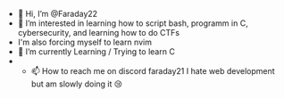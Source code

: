 - 👋 Hi, I’m @Faraday22
- 👀 I’m interested in learning how to script bash, programm in C, cybersecurity, and learning how to do CTFs
-  I'm also forcing myself to learn nvim
- 🌱 I’m currently Learning / Trying to learn C
- - 📫 How to reach me on discord faraday21
I hate web development but am slowly doing it 😢
